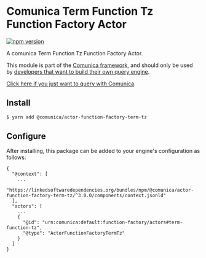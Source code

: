 # Comunica Term Function Tz Function Factory Actor

[![npm version](https://badge.fury.io/js/%40comunica%2Factor-function-factory-term-function-tz.svg)](https://www.npmjs.com/package/@comunica/actor-function-factory-term-tz)

A comunica Term Function Tz Function Factory Actor.

This module is part of the [Comunica framework](https://github.com/comunica/comunica),
and should only be used by [developers that want to build their own query engine](https://comunica.dev/docs/modify/).

[Click here if you just want to query with Comunica](https://comunica.dev/docs/query/).

## Install

```bash
$ yarn add @comunica/actor-function-factory-term-tz
```

## Configure

After installing, this package can be added to your engine's configuration as follows:
```text
{
  "@context": [
    ...
    "https://linkedsoftwaredependencies.org/bundles/npm/@comunica/actor-function-factory-term-tz/^3.0.0/components/context.jsonld"
  ],
  "actors": [
    ...
    {
      "@id": "urn:comunica:default:function-factory/actors#term-function-tz",
      "@type": "ActorFunctionFactoryTermTz"
    }
  ]
}
```
